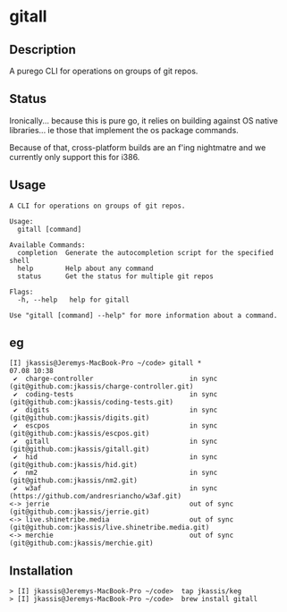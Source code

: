 # gitall

## Description

A purego CLI for operations on groups of git repos.

## Status

Ironically... because this is pure go, it relies on building against OS native libraries... ie those that implement the os package commands.

Because of that, cross-platform builds are an f'ing nightmatre and we currently only support this for i386.


## Usage

```
A CLI for operations on groups of git repos.

Usage:
  gitall [command]

Available Commands:
  completion  Generate the autocompletion script for the specified shell
  help        Help about any command
  status      Get the status for multiple git repos

Flags:
  -h, --help   help for gitall

Use "gitall [command] --help" for more information about a command.
```

## eg

```
[I] jkassis@Jeremys-MacBook-Pro ~/code> gitall *                                                                                                                                                                    07.08 10:38
 ✔  charge-controller                        in sync (git@github.com:jkassis/charge-controller.git)
 ✔  coding-tests                             in sync (git@github.com:jkassis/coding-tests.git)
 ✔  digits                                   in sync (git@github.com:jkassis/digits.git)
 ✔  escpos                                   in sync (git@github.com:jkassis/escpos.git)
 ✔  gitall                                   in sync (git@github.com:jkassis/gitall.git)
 ✔  hid                                      in sync (git@github.com:jkassis/hid.git)
 ✔  nm2                                      in sync (git@github.com:jkassis/nm2.git)
 ✔  w3af                                     in sync (https://github.com/andresriancho/w3af.git)
<-> jerrie                                   out of sync (git@github.com:jkassis/jerrie.git)
<-> live.shinetribe.media                    out of sync (git@github.com:jkassis/live.shinetribe.media.git)
<-> merchie                                  out of sync (git@github.com:jkassis/merchie.git)
```

## Installation

>
```
> [I] jkassis@Jeremys-MacBook-Pro ~/code>  tap jkassis/keg
> [I] jkassis@Jeremys-MacBook-Pro ~/code>  brew install gitall
```
